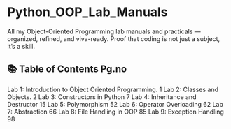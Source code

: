 # Python_OOP_Lab_Manuals
 All my Object-Oriented Programming lab manuals and practicals — organized, refined, and viva-ready. Proof that coding is not just a subject, it’s a skill.
## 📚 Table of Contents                                       Pg.no
Lab 1: Introduction to Object Oriented Programming.            1 
Lab 2: Classes and Objects.                                    2
Lab 3: Constructors in Python                                  7
Lab 4: Inheritance and Destructor                              15
Lab 5: Polymorphism                                            52
Lab 6: Operator Overloading                                    62
Lab 7: Abstraction                                             66
Lab 8: File Handling in OOP                                    85
Lab 9: Exception Handling                                      98
